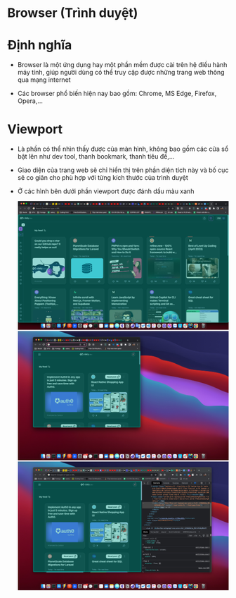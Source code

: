 # Browser (Trình duyệt)

# Định nghĩa

- Browser là một ứng dụng hay một phần mềm được cài trên hệ điều hành máy tính, giúp người dùng có thể truy cập được những trang web thông qua mạng internet

- Các browser phổ biến hiện nay bao gồm: Chrome, MS Edge, Firefox, Opera,...

# Viewport

- Là phần có thể nhìn thấy được của màn hình, không bao gồm các cửa sổ bật lên như dev tool, thanh bookmark, thanh tiêu đề,...
- Giao diện của trang web sẽ chỉ hiển thị trên phần diện tích này và bố cục sẽ co giãn cho phù hợp với từng kích thước của trình duyệt

- Ở các hình bên dưới phần viewport được đánh dấu màu xanh

  ![](images/browser-viewport-1.jpeg)
  ![](images/browser-viewport-2.jpeg)
  ![](images/browser-viewport-3.jpeg)
